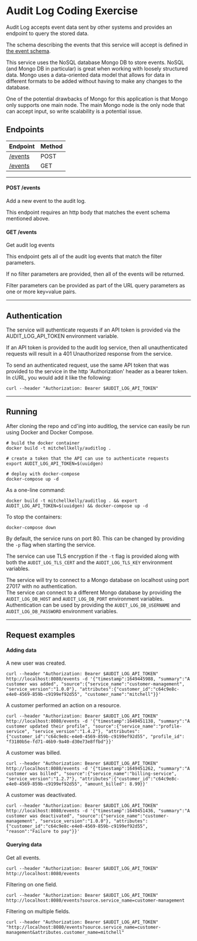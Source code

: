 # Audit Log Coding Exercise

Audit Log accepts event data sent by other systems and provides an endpoint to query the stored data.

The schema describing the events that this service will accept is defined in [the event schema](resources/events_schema.json).

This service uses the NoSQL database Mongo DB to store events. NoSQL (and Mongo DB in particular) is great when working with loosely structured data. Mongo uses a data-oriented data model that allows for data in different formats to be added without having to make any changes to the database.

One of the potential drawbacks of Mongo for this application is that Mongo only supports one main node. The main Mongo node is the only node that can accept input, so write scalability is a potential issue.

## Endpoints

Endpoint | Method
--- | ---
[/events](#post-events) | POST
[/events](#get-events) | GET

---

#### POST /events
Add a new event to the audit log.

This endpoint requires an http body that matches the event schema mentioned above.

#### GET /events
Get audit log events

This endpoint gets all of the audit log events that match the filter parameters.

If no filter parameters are provided, then all of the events will be returned.

Filter parameters can be provided as part of the URL query parameters as one or more key=value pairs.

---

## Authentication
The service will authenticate requests if an API token is provided via the AUDIT_LOG_API_TOKEN environment variable.

If an API token is provided to the audit log service, then all unauthenticated requests will result in a 401 Unauthorized response from the service.

To send an authenticated request, use the same API token that was provided to the service in the http 'Authorization' header as a bearer token. In cURL, you would add it like the following:

```
curl --header "Authorization: Bearer $AUDIT_LOG_API_TOKEN"
```

---

## Running

After cloning the repo and cd'ing into auditlog, the service can easily be run using Docker and Docker Compose.
```
# build the docker container
docker build -t mitchellkelly/auditlog .

# create a token that the API can use to authenticate requests
export AUDIT_LOG_API_TOKEN=$(uuidgen)

# deploy with docker-compose
docker-compose up -d
```

As a one-line command:
```
docker build -t mitchellkelly/auditlog . && export AUDIT_LOG_API_TOKEN=$(uuidgen) && docker-compose up -d
```

To stop the containers:
```
docker-compose down
```

By default, the service runs on port 80. This can be changed by providing the `-p` flag when starting the service.

The service can use TLS encryption if the `-t` flag is provided along with both the `AUDIT_LOG_TLS_CERT` and the `AUDIT_LOG_TLS_KEY` environment variables.

The service will try to connect to a Mongo database on localhost using port 27017 with no authentication.  
The service can connect to a different Mongo database by providing the `AUDIT_LOG_DB_HOST` and `AUDIT_LOG_DB_PORT` environment variables.  
Authentication can be used by providing the `AUDIT_LOG_DB_USERNAME` and `AUDIT_LOG_DB_PASSWORD` environment variables.

---

## Request examples

#### Adding data

A new user was created.
```
curl --header "Authorization: Bearer $AUDIT_LOG_API_TOKEN" http://localhost:8080/events -d '{"timestamp":1649445988, "summary":"A customer was added", "source":{"service_name":"customer-management", "service_version":"1.0.0"}, "attributes":{"customer_id":"c64c9e8c-e4e0-4569-859b-c9199ef92d55", "customer_name":"mitchell"}}'
```

A customer performed an action on a resource.
```
curl --header "Authorization: Bearer $AUDIT_LOG_API_TOKEN" http://localhost:8080/events -d '{"timestamp":1649451138, "summary":"A customer updated their profile", "source":{"service_name":"profile-service", "service_version":"1.4.2"}, "attributes":{"customer_id":"c64c9e8c-e4e0-4569-859b-c9199ef92d55", "profile_id": "f3180b5e-fd71-46b9-9a40-d30e73e8ffbd"}}'
```

A customer was billed.
```
curl --header "Authorization: Bearer $AUDIT_LOG_API_TOKEN" http://localhost:8080/events -d '{"timestamp":1649451262, "summary":"A customer was billed", "source":{"service_name":"billing-service", "service_version":"1.2.7"}, "attributes":{"customer_id":"c64c9e8c-e4e0-4569-859b-c9199ef92d55", "amount_billed": 8.99}}'
```

A customer was deactivated.
```
curl --header "Authorization: Bearer $AUDIT_LOG_API_TOKEN" http://localhost:8080/events -d '{"timestamp":1649451436, "summary":"A customer was deactivated", "source":{"service_name":"customer-management", "service_version":"1.0.0"}, "attributes":{"customer_id":"c64c9e8c-e4e0-4569-859b-c9199ef92d55", "reason":"Failure to pay"}}'
```

#### Querying data

Get all events.
```
curl --header "Authorization: Bearer $AUDIT_LOG_API_TOKEN" http://localhost:8080/events
```

Filtering on one field.
```
curl --header "Authorization: Bearer $AUDIT_LOG_API_TOKEN" http://localhost:8080/events?source.service_name=customer-management
```

Filtering on multiple fields.
```
curl --header "Authorization: Bearer $AUDIT_LOG_API_TOKEN" "http://localhost:8080/events?source.service_name=customer-management&attributes.customer_name=mitchell"
```

